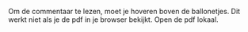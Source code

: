 Om de commentaar te lezen, moet je hoveren boven de ballonetjes.
Dit werkt niet als je de pdf in je browser bekijkt. Open de pdf lokaal.
